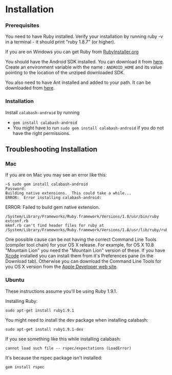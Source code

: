Installation
============
### Prerequisites
You need to have Ruby installed. Verify your installation by running ruby -v in a terminal - it should print "ruby 1.8.7" (or higher).

If you are on Windows you can get Ruby from [RubyInstaller.org](http://rubyinstaller.org/)

You should have the Android SDK installed. You can download it from [here](http://developer.android.com/sdk/index.html).  Create an environment variable with the name : `ANDROID_HOME` and its value pointing to the location of the unziped downloaded SDK.

You also need to have Ant installed and added to your path. It can be downloaded from [here](https://ant.apache.org/bindownload.cgi).

### Installation

Install `calabash-android` by running

- `gem install calabash-android`
- You might have to run `sudo gem install calabash-android` if you do not have the right permissions.



Troubleshooting Installation
----------------------------

### Mac

If you are on Mac you may see an error like this:

    ~$ sudo gem install calabash-android
    Password:
    Building native extensions.  This could take a while...
    ERROR:  Error installing calabash-android:
  ERROR: Failed to build gem native extension.

    /System/Library/Frameworks/Ruby.framework/Versions/1.8/usr/bin/ruby extconf.rb
    mkmf.rb can't find header files for ruby at /System/Library/Frameworks/Ruby.framework/Versions/1.8/usr/lib/ruby/ruby.h

One possible cause can be not having the correct Command Line Tools (compiler
tool chain) for your OS X release. For example, for OS X 10.8
"Mountain Lion" you need the "Mountain Lion" version of these. If you
have [Xcode](http://developer.apple.com/xcode/) installed you can
install them from it's Preferences pane (in the Download tab).
Otherwise you can download the Command Line Tools for you OS X version
from the [Apple Developer web site](http://developer.apple.com/downloads/index.action).

### Ubuntu

These instructions assume you'll be using Ruby 1.9.1.

Installing Ruby:

    sudo apt-get install ruby1.9.1

You might need to install the dev package when installing calabash:

    sudo apt-get install ruby1.9.1-dev

If you see something like this while installing calabash:

    cannot load such file -- rspec/expectations (LoadError)

It's because the rspec package isn't installed:

    gem install rspec
